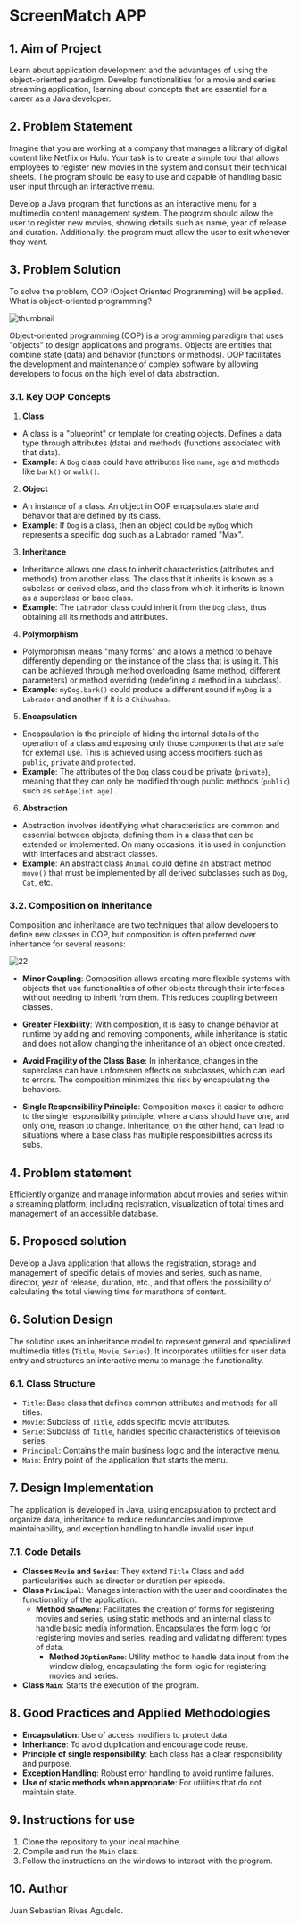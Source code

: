 # ScreenMatch APP

## 1. Aim of Project
Learn about application development and the advantages of using the object-oriented paradigm. Develop functionalities for a movie and series streaming application, learning about concepts that are essential for a career as a Java developer.

## 2. Problem Statement
Imagine that you are working at a company that manages a library of digital content like Netflix or Hulu.
Your task is to create a simple tool that allows employees to register new movies in the system and consult their technical sheets. The program should be easy to use and capable of handling basic user input through an interactive menu.

Develop a Java program that functions as an interactive menu for a multimedia content management system. The program should allow the user to register new movies, showing details such as name, year of release and duration.
Additionally, the program must allow the user to exit whenever they want.

## 3. Problem Solution
To solve the problem, OOP (Object Oriented Programming) will be applied. What is object-oriented programming?

![thumbnail](https://github.com/s2023/ScreenMatchApp/blob/main/assets/POOquees.png)

Object-oriented programming (OOP) is a programming paradigm that uses "objects" to design applications and programs.
Objects are entities that combine state (data) and behavior (functions or methods).
OOP facilitates the development and maintenance of complex software by allowing developers to focus on the high level of data abstraction.

### 3.1. Key OOP Concepts

1. **Class**
 - A class is a "blueprint" or template for creating objects. Defines a data type through attributes (data) and methods (functions associated with that data).
 - **Example**: A `Dog` class could have attributes like `name`, `age` and methods like `bark()` or `walk()`.

2. **Object**
 - An instance of a class. An object in OOP encapsulates state and behavior that are defined by its class.
 - **Example**: If `Dog` is a class, then an object could be `myDog` which represents a specific dog such as a Labrador named "Max".

3. **Inheritance**
 - Inheritance allows one class to inherit characteristics (attributes and methods) from another class. The class that it inherits is known as a subclass or derived class, and the class from which it inherits is known as a superclass or base class.
 - **Example**: The `Labrador` class could inherit from the `Dog` class, thus obtaining all its methods and attributes.

4. **Polymorphism**
 - Polymorphism means "many forms" and allows a method to behave differently depending on the instance of the class that is using it. This can be achieved through method overloading (same method, different parameters) or method overriding (redefining a method in a subclass).
 - **Example**: `myDog.bark()` could produce a different sound if `myDog` is a `Labrador` and another if it is a `Chihuahua`.

5. **Encapsulation**
 - Encapsulation is the principle of hiding the internal details of the operation of a class and exposing only those components that are safe for external use. This is achieved using access modifiers such as `public`, `private` and `protected`.
 - **Example**: The attributes of the `Dog` class could be private (`private`), meaning that they can only be modified through public methods (`public`) such as `setAge(int age)` .

6. **Abstraction**
 - Abstraction involves identifying what characteristics are common and essential between objects, defining them in a class that can be extended or implemented. On many occasions, it is used in conjunction with interfaces and abstract classes.
 - **Example**: An abstract class `Animal` could define an abstract method `move()` that must be implemented by all derived subclasses such as `Dog`, `Cat`, etc.

### 3.2. Composition on Inheritance
Composition and inheritance are two techniques that allow developers to define new classes in OOP, but composition is often preferred over inheritance for several reasons:

![22](https://github.com/s2023/ScreenMatchApp/blob/main/assets/POOHerencia.png)

- **Minor Coupling**: Composition allows creating more flexible systems with objects that use functionalities of other objects through their interfaces without needing to inherit from them. This reduces coupling between classes.

- **Greater Flexibility**: With composition, it is easy to change behavior at runtime by adding and removing components, while inheritance is static and does not allow changing the inheritance of an object once created.

- **Avoid Fragility of the Class Base**: In inheritance, changes in the superclass can have unforeseen effects on subclasses, which can lead to errors. The composition minimizes this risk by encapsulating the behaviors.

- **Single Responsibility Principle**: Composition makes it easier to adhere to the single responsibility principle, where a class should have one, and only one, reason to change. Inheritance, on the other hand, can lead to situations where a base class has multiple responsibilities across its subs.

## 4. Problem statement
Efficiently organize and manage information about movies and series within a streaming platform, including registration, visualization of total times and management of an accessible database.

## 5. Proposed solution
Develop a Java application that allows the registration, storage and management of specific details of movies and series, such as name, director, year of release, duration, etc., and that offers the possibility of calculating the total viewing time for marathons of content.

## 6. Solution Design
The solution uses an inheritance model to represent general and specialized multimedia titles (`Title`, `Movie`, `Series`). It incorporates utilities for user data entry and structures an interactive menu to manage the functionality.

### 6.1.  Class Structure
- `Title`: Base class that defines common attributes and methods for all titles.
- `Movie`: Subclass of `Title`, adds specific movie attributes.
- `Serie`: Subclass of `Title`, handles specific characteristics of television series.
- `Principal`: Contains the main business logic and the interactive menu.
- `Main`: Entry point of the application that starts the menu.

## 7. Design Implementation
The application is developed in Java, using encapsulation to protect and organize data, inheritance to reduce redundancies and improve maintainability, and exception handling to handle invalid user input.

### 7.1. Code Details
- **Classes `Movie` and `Series`**: They extend `Title` Class and add particularities such as director or duration per episode.
- **Class `Principal`**: Manages interaction with the user and coordinates the functionality of the application.
    - **Method `ShowMenu`**: Facilitates the creation of forms for registering movies and series, using static methods and an internal class to handle basic media information. Encapsulates the form logic for registering movies and series, reading and validating different types of data.
        - **Method `JOptionPane`**: Utility method to handle data input from the window dialog, encapsulating the form logic for registering movies and series.
- **Class `Main`**: Starts the execution of the program.

## 8. Good Practices and Applied Methodologies
- **Encapsulation**: Use of access modifiers to protect data.
- **Inheritance**: To avoid duplication and encourage code reuse.
- **Principle of single responsibility**: Each class has a clear responsibility and purpose.
- **Exception Handling**: Robust error handling to avoid runtime failures.
- **Use of static methods when appropriate**: For utilities that do not maintain state.

## 9. Instructions for use
1. Clone the repository to your local machine.
2. Compile and run the `Main` class.
3. Follow the instructions on the windows to interact with the program.

## 10. Author
Juan Sebastian Rivas Agudelo.
